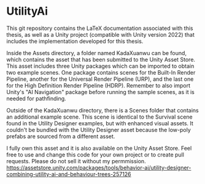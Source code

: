 # UtilityAi



This git repository contains the LaTeX documentation associated with this thesis, as well as a Unity project (compatible with Unity version 2022) that includes the implementation developed for this thesis.

Inside the Assets directory, a folder named KadaXuanwu can be found, which contains the asset that has been submitted to the Unity Asset Store. This asset includes three Unity packages which can be imported to obtain two example scenes. One package contains scenes for the Built-In Render Pipeline, another for the Universal Render Pipeline (URP), and the last one for the High Definition Render Pipeline (HDRP). Remember to also import Unity's "AI Navigation" package before running the sample scenes, as it is needed for pathfinding.

Outside of the KadaXuanwu directory, there is a Scenes folder that contains an additional example scene. This scene is identical to the Survival scene found in the Utility Designer examples, but with enhanced visual assets. It couldn't be bundled with the Utility Designer asset because the low-poly prefabs are sourced from a different asset.

I fully own this asset and it is also available on the Unity Asset Store. Feel free to use and change this code for your own project or to create pull requests. Please do not sell it without my permmission.
https://assetstore.unity.com/packages/tools/behavior-ai/utility-designer-combining-utility-ai-and-behaviour-trees-257126
